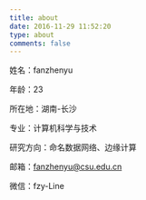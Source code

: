 ```yaml
---
title: about
date: 2016-11-29 11:52:20
type: about
comments: false
---
```


姓名：fanzhenyu

年龄：23

所在地：湖南-长沙

专业：计算机科学与技术

研究方向：命名数据网络、边缘计算

邮箱：fanzhenyu@csu.edu.cn

微信：fzy-Line

